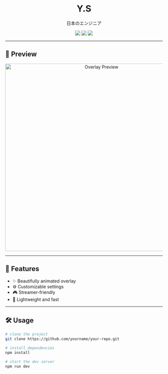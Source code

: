 <h1 align="center">Y.S</h1>

<p align="center">
  日本のエンジニア
</p>

<p align="center">
  <img src="https://img.shields.io/github/stars/y-s2004/pc-rental?style=flat-square" />
  <img src="https://img.shields.io/github/forks/y-s2004/pc-rental-backend?style=flat-square" />
  <img src="https://img.shields.io/github/license/y-s2004/portfolio-v1?style=flat-square" />
</p>

---

## 📸 Preview

<p align="center">
  <img src="assets/preview.gif" width="600" alt="Overlay Preview" />
</p>

---

## 🚀 Features

- ✨ Beautifully animated overlay
- ⚙️ Customizable settings
- 🎮 Streamer-friendly
- 🧩 Lightweight and fast

---

## 🛠️ Usage

```bash
# clone the project
git clone https://github.com/yourname/your-repo.git

# install dependencies
npm install

# start the dev server
npm run dev
